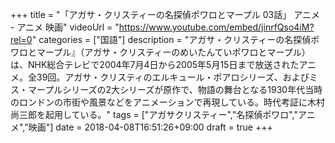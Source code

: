 +++
title =  "「アガサ・クリスティーの名探偵ポワロとマープル 03話」 アニメ - アニメ 映画"
videoUrl = "https://www.youtube.com/embed/jinrfQso4iM?rel=0"
categories = ["国語"]
description = "アガサ・クリスティーの名探偵ポワロとマープル』（アガサ・クリスティーのめいたんていポワロとマープル）は、NHK総合テレビで2004年7月4日から2005年5月15日まで放送されたアニメ。全39回。アガサ・クリスティのエルキュール・ポアロシリーズ、およびミス・マープルシリーズの2大シリーズが原作で、物語の舞台となる1930年代当時のロンドンの市街や風景などをアニメーションで再現している。時代考証に木村尚三郎を起用している。"
tags = ["アガサクリスティー","名探偵ポワロ","アニメ","映画"]
date = 2018-04-08T16:51:26+09:00
draft = true
+++

